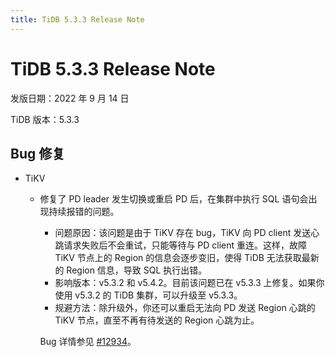 ```yaml
---
title: TiDB 5.3.3 Release Note
---
```


# TiDB 5.3.3 Release Note

发版日期：2022 年 9 月 14 日

TiDB 版本：5.3.3

## Bug 修复

+ TiKV

    - 修复了 PD leader 发生切换或重启 PD 后，在集群中执行 SQL 语句会出现持续报错的问题。

        - 问题原因：该问题是由于 TiKV 存在 bug，TiKV 向 PD client 发送心跳请求失败后不会重试，只能等待与 PD client 重连。这样，故障 TiKV 节点上的 Region 的信息会逐步变旧，使得 TiDB 无法获取最新的 Region 信息，导致 SQL 执行出错。
        - 影响版本：v5.3.2 和 v5.4.2。目前该问题已在 v5.3.3 上修复。如果你使用 v5.3.2 的 TiDB 集群，可以升级至 v5.3.3。
        - 规避方法：除升级外，你还可以重启无法向 PD 发送 Region 心跳的 TiKV 节点，直至不再有待发送的 Region 心跳为止。

        Bug 详情参见 [#12934](https://github.com/tikv/tikv/issues/12934)。
